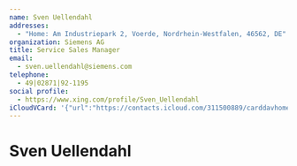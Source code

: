 ```yaml
---
name: Sven Uellendahl
addresses:
  - "Home: Am Industriepark 2, Voerde, Nordrhein-Westfalen, 46562, DE"
organization: Siemens AG
title: Service Sales Manager
email:
  - sven.uellendahl@siemens.com
telephone:
  - 49|02871|92-1195
social profile:
  - https://www.xing.com/profile/Sven_Uellendahl
iCloudVCard: '{"url":"https://contacts.icloud.com/311500889/carddavhome/card/YWE0MDUzZjMtYzcxMy00NGY3LWFmMDItZTdhYjY3YmYzMmNl.vcf","etag":"\"kmfhe6m3\"","data":"BEGIN:VCARD\r\nVERSION:3.0\r\nFN:\r\nN:Uellendahl;Sven;;;\r\nUID:aa4053f3-c713-44f7-af02-e7ab67bf32ce\r\nADR;TYPE=HOME:;;Am Industriepark 2;Voerde;Nordrhein-Westfalen;46562;DE;\r\nitem1.X-ABLABEL:Work\r\nitem2.X-ABLABEL:Work\r\nitem3.X-ABLABEL:Work\r\nitem0.X-ABLABEL:xing\r\nPRODID:ez-vcard 0.9.13-fc\r\nREV:2025-04-03T22:04:54Z\r\nORG:Siemens AG;\r\nTITLE:Service Sales Manager\r\nEMAIL;TYPE=PREF:sven.uellendahl@siemens.com\r\nPHOTO;VALUE=uri:https://d2ojpxxtu63wzl.cloudfront.net/static/7ce70fc1769c7d\r\n 7152ddc266b70dbdad_48ea04e96c2d9897a6b76f667c8720ee04b611756540a8a93a157666\r\n e74e54d4\r\nTEL;TYPE=PREF:49|02871|92-1195\r\nitem0.X-SOCIALPROFILE;X-USER=Sven_Uellendahl:https://www.xing.com/profile/S\r\n ven_Uellendahl\r\nEND:VCARD"}'
---
```

# Sven Uellendahl